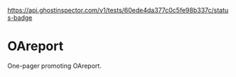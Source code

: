 https://api.ghostinspector.com/v1/tests/60ede4da377c0c5fe98b337c/status-badge

# OAreport

One-pager promoting OAreport.
